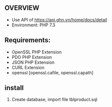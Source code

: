 ## OVERVIEW
* Use API of https://api.ghn.vn/home/docs/detail
* Environment: PHP 7.3 

## Requirements:
* OpenSSL PHP Extension
* PDO PHP Extension
* JSON PHP Extension
* CURL Extension
* openssl [openssl.cafile, openssl.capath]

## install
1. Create database, import file tblproduct.sql

